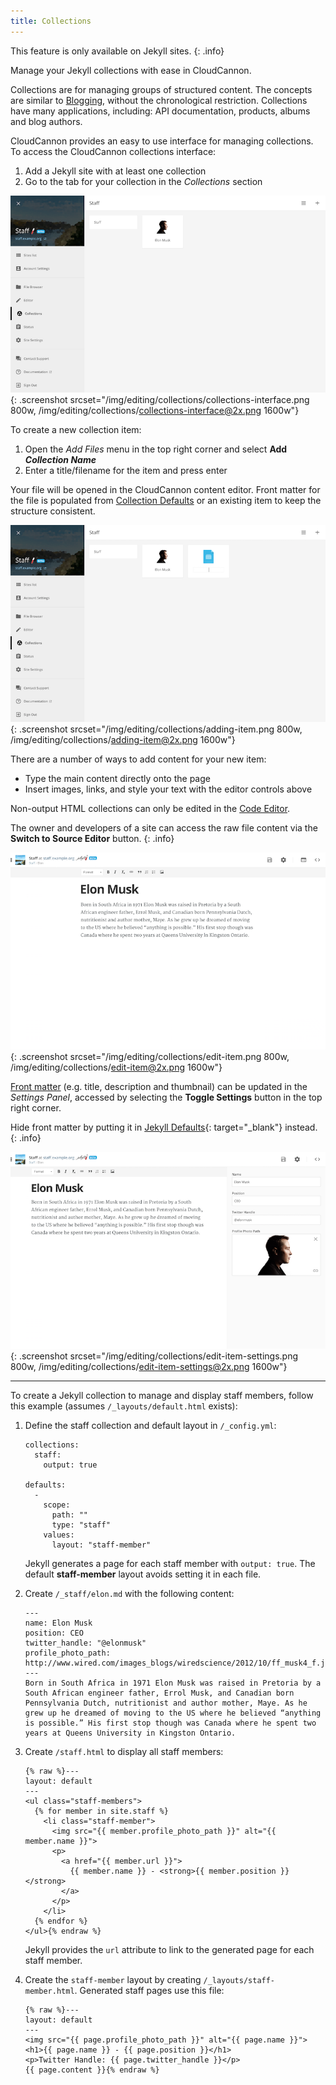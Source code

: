 ```yaml
---
title: Collections
---
```

This feature is only available on Jekyll sites.
{: .info}

Manage your Jekyll collections with ease in CloudCannon.

Collections are for managing groups of structured content. The concepts are similar to [Blogging](/editing/blogging/), without the chronological restriction. Collections have many applications, including: API documentation, products, albums and blog authors.

CloudCannon provides an easy to use interface for managing collections. To access the CloudCannon collections interface:

1. Add a Jekyll site with at least one collection
2. Go to the tab for your collection in the *Collections* section

![Empty collections interface](/img/editing/collections/collections-interface.png){: .screenshot srcset="/img/editing/collections/collections-interface.png 800w, /img/editing/collections/collections-interface@2x.png 1600w"}



To create a new collection item:

1. Open the *Add Files* menu in the top right corner and select **Add *Collection Name***
2. Enter a title/filename for the item and press enter

Your file will be opened in the CloudCannon content editor. Front matter for the file is populated from [Collection Defaults](/editing/collection-defaults/) or an existing item to keep the structure consistent.

![Creating a new collection item](/img/editing/collections/adding-item.png){: .screenshot srcset="/img/editing/collections/adding-item.png 800w, /img/editing/collections/adding-item@2x.png 1600w"}



There are a number of ways to add content for your new item:

* Type the main content directly onto the page
* Insert images, links, and style your text with the editor controls above

Non-output HTML collections can only be edited in the [Code Editor](/editing/code-editor/).

The owner and developers of a site can access the raw file content via the **Switch to Source Editor** button.
{: .info}

![Editing item](/img/editing/collections/edit-item.png){: .screenshot srcset="/img/editing/collections/edit-item.png 800w, /img/editing/collections/edit-item@2x.png 1600w"}

[Front matter](/editing/front-matter/) (e.g. title, description and thumbnail) can be updated in the *Settings Panel*, accessed by selecting the **Toggle Settings** button in the top right corner.

Hide front matter by putting it in [Jekyll Defaults](http://jekyllrb.com/docs/configuration/#front-matter-defaults){: target="_blank"} instead.
{: .info}

![Editing item with Settings Panel open](/img/editing/collections/edit-item-settings.png){: .screenshot srcset="/img/editing/collections/edit-item-settings.png 800w, /img/editing/collections/edit-item-settings@2x.png 1600w"}



---

To create a Jekyll collection to manage and display staff members, follow this example (assumes `/_layouts/default.html` exists):

1.  Define the staff collection and default layout in `/_config.yml`:

    ~~~
    collections:
      staff:
        output: true

    defaults:
      -
        scope:
          path: ""
          type: "staff"
        values:
          layout: "staff-member"
    ~~~

    Jekyll generates a page for each staff member with `output: true`. The default **staff-member** layout avoids setting it in each file.

2.  Create `/_staff/elon.md` with the following content:

    ~~~
    ---
    name: Elon Musk
    position: CEO
    twitter_handle: "@elonmusk"
    profile_photo_path: http://www.wired.com/images_blogs/wiredscience/2012/10/ff_musk4_f.jpg
    ---
    Born in South Africa in 1971 Elon Musk was raised in Pretoria by a South African engineer father, Errol Musk, and Canadian born Pennsylvania Dutch, nutritionist and author mother, Maye. As he grew up he dreamed of moving to the US where he believed “anything is possible.” His first stop though was Canada where he spent two years at Queens University in Kingston Ontario.
    ~~~

3.  Create `/staff.html` to display all staff members:

    ~~~
    {% raw %}---
    layout: default
    ---
    <ul class="staff-members">
      {% for member in site.staff %}
        <li class="staff-member">
          <img src="{{ member.profile_photo_path }}" alt="{{ member.name }}">
          <p>
            <a href="{{ member.url }}">
              {{ member.name }} - <strong>{{ member.position }}</strong>
            </a>
          </p>
        </li>
      {% endfor %}
    </ul>{% endraw %}
    ~~~

    Jekyll provides the `url` attribute to link to the generated page for each staff member.

4.  Create the `staff-member` layout by creating `/_layouts/staff-member.html`. Generated staff pages use this file:

    ~~~
    {% raw %}---
    layout: default
    ---
    <img src="{{ page.profile_photo_path }}" alt="{{ page.name }}">
    <h1>{{ page.name }} - {{ page.position }}</h1>
    <p>Twitter Handle: {{ page.twitter_handle }}</p>
    {{ page.content }}{% endraw %}
    ~~~
